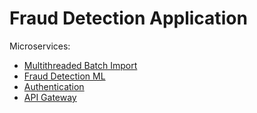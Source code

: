 # Fraud Detection Application

Microservices:
* [Multithreaded Batch Import](https://github.com/evan999/FinanceTracker-FinanceTransactionBatch)
* [Fraud Detection ML](https://github.com/evan999/FraudDetector-FraudDetection)
* [Authentication](https://github.com/evan999/FraudDetector-AuthorizationMS)
* [API Gateway](https://github.com/evan999/FinanceTracker-Java-Gateway)
